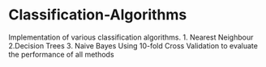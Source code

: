 # Classification-Algorithms
Implementation of various classification algorithms. 1. Nearest Neighbour 2.Decision Trees 3. Naive Bayes
Using 10-fold Cross Validation to evaluate the performance of all methods

